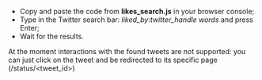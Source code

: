 - Copy and paste the code from **likes_search.js** in your browser console;
- Type in the Twitter search bar: *liked_by:twitter_handle words* and press Enter;
- Wait for the results.

At the moment interactions with the found tweets are not supported: you can just click on the tweet and be redirected to its specific page (/status/<tweet_id>)
